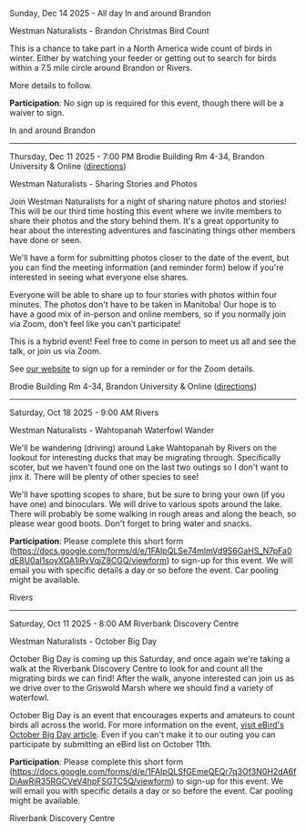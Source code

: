 

Sunday, Dec 14 2025 - All day
In and around Brandon

Westman Naturalists - Brandon Christmas Bird Count

This is a chance to take part in a North America wide count of birds in winter. Either by watching your feeder or getting out to search for birds within a 7.5 mile circle around Brandon or Rivers. 

More details to follow.

**Participation**: No sign up is required for this event, though there will be a waiver to sign.

In and around Brandon


-----------



Thursday, Dec 11 2025 - 7:00 PM
Brodie Building Rm 4-34, Brandon University & Online ([directions](https://westman-naturalists.github.io/talks.html))

Westman Naturalists - Sharing Stories and Photos

Join Westman Naturalists for a night of sharing nature photos and stories! This will be our third time hosting this event where we invite members to share their photos and the story behind them. It's a great opportunity to hear about the interesting adventures and fascinating things other members have done or seen.

We'll have a form for submitting photos closer to the date of the event, but you can find the meeting information (and reminder form) below if you're interested in seeing what everyone else shares.

Everyone will be able to share up to four stories with photos within four minutes. The photos don't have to be taken in Manitoba! Our hope is to have a good mix of in-person and online members, so if you normally join via Zoom, don’t feel like you can’t participate!

This is a hybrid event! Feel free to come in person to meet us all and see the talk, or join us via Zoom.

See [our website](https://westman-naturalists.github.io/events.html#2025-12-11-1) to sign up for a reminder or for the Zoom details.

Brodie Building Rm 4-34, Brandon University & Online ([directions](talks.html))


-----------



Saturday, Oct 18 2025 - 9:00 AM
Rivers

Westman Naturalists - Wahtopanah Waterfowl Wander

We'll be wandering (driving) around Lake Wahtopanah by Rivers on the lookout for interesting ducks that may be migrating through. Specifically scoter, but we haven't found one on the last two outings so I don't want to jinx it. There will be plenty of other species to see!

We'll have spotting scopes to share, but be sure to bring your own (if you have one) and binoculars. We will drive to various spots around the lake. There will probably be some walking in rough areas and along the beach, so please wear good boots. Don't forget to bring water and snacks.

**Participation**: Please complete this short form (https://docs.google.com/forms/d/e/1FAIpQLSe74mImVd9S6GaHS_N7pFa0dE8U0aI1soyXGA1iRvVqjZ8CGQ/viewform) to sign-up for this event. We will email you with specific details a day or so before the event. Car pooling might be available.

Rivers


-----------



Saturday, Oct 11 2025 - 8:00 AM
Riverbank Discovery Centre

Westman Naturalists - October Big Day

October Big Day is coming up this Saturday, and once again we're taking a walk at the Riverbank Discovery Centre to look for and count all the migrating birds we can find! After the walk, anyone interested can join us as we drive over to the Griswold Marsh where we should find a variety of waterfowl.

October Big Day is an event that encourages experts and amateurs to count birds all across the world. For more information on the event, [visit eBird's October Big Day article](https://ebird.org/region/CA-MB-SE/post/october-big-day-2025). Even if you can't make it to our outing you can participate by submitting an eBird list on October 11th.

**Participation**: Please complete this short form (https://docs.google.com/forms/d/e/1FAIpQLSfGEmeQEQr7q3Of3N0H2dA6fDiAwRiR35RGCVeV4hpFSGTC5Q/viewform) to sign-up for this event. We will email you with specific details a day or so before the event. Car pooling might be available.

Riverbank Discovery Centre

